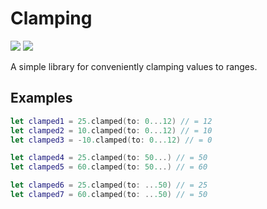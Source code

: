 # Clamping

[![](https://img.shields.io/endpoint?url=https%3A%2F%2Fswiftpackageindex.com%2Fapi%2Fpackages%2Fedonv%2FClamping%2Fbadge%3Ftype%3Dswift-versions)](https://swiftpackageindex.com/edonv/Clamping)
[![](https://img.shields.io/endpoint?url=https%3A%2F%2Fswiftpackageindex.com%2Fapi%2Fpackages%2Fedonv%2FClamping%2Fbadge%3Ftype%3Dplatforms)](https://swiftpackageindex.com/edonv/Clamping)

A simple library for conveniently clamping values to ranges.

## Examples

```swift
let clamped1 = 25.clamped(to: 0...12) // = 12
let clamped2 = 10.clamped(to: 0...12) // = 10
let clamped3 = -10.clamped(to: 0...12) // = 0

let clamped4 = 25.clamped(to: 50...) // = 50
let clamped5 = 60.clamped(to: 50...) // = 60

let clamped6 = 25.clamped(to: ...50) // = 25
let clamped7 = 60.clamped(to: ...50) // = 50
```
